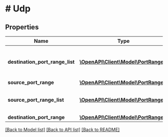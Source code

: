 # # Udp

## Properties

Name | Type | Description | Notes
------------ | ------------- | ------------- | -------------
**destination_port_range_list** | [**\OpenAPI\Client\Model\PortRange[]**](PortRange.md) | List of ranges of UDP destination ports. | [optional]
**source_port_range** | [**\OpenAPI\Client\Model\PortRange**](PortRange.md) |  | [optional]
**source_port_range_list** | [**\OpenAPI\Client\Model\PortRange[]**](PortRange.md) | List of ranges of UDP source ports. | [optional]
**destination_port_range** | [**\OpenAPI\Client\Model\PortRange**](PortRange.md) |  | [optional]

[[Back to Model list]](../../README.md#models) [[Back to API list]](../../README.md#endpoints) [[Back to README]](../../README.md)
